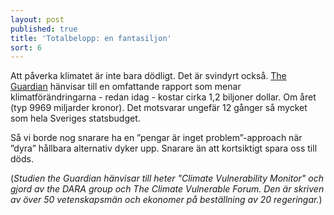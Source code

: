 ```yaml
---
layout: post
published: true
title: 'Totalbelopp: en fantasiljon'
sort: 6
---
```


Att påverka klimatet är inte bara dödligt. Det är svindyrt också. [The Guardian](http://www.theguardian.com/environment/2012/sep/26/climate-change-damaging-global-economy "The Guardian - Climate change is already damaging global economy, study finds") hänvisar till en omfattande rapport som menar klimatförändringarna - redan idag - kostar cirka 1,2 biljoner dollar. Om året (typ 9969 miljarder kronor). Det motsvarar ungefär 12 gånger så mycket som hela Sveriges statsbudget.

Så vi borde nog snarare ha en ”pengar är inget problem”-approach när ”dyra” hållbara alternativ dyker upp. Snarare än att kortsiktigt spara oss till döds.

(_Studien the Guardian hänvisar till heter "Climate Vulnerability Monitor" och gjord av the DARA group och The Climate Vulnerable Forum. Den är skriven av över 50 vetenskapsmän och  ekonomer på beställning av 20 regeringar._)
